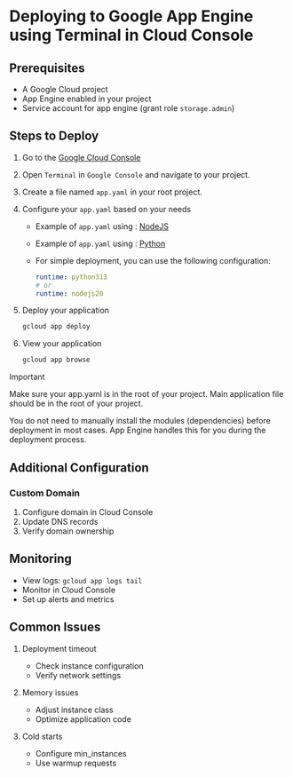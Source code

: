 
# Deploying to Google App Engine using Terminal in Cloud Console

## Prerequisites

- A Google Cloud project
- App Engine enabled in your project
- Service account for app engine (grant role `storage.admin`)

## Steps to Deploy

1. Go to the [Google Cloud Console](https://console.cloud.google.com/)
2. Open `Terminal` in `Google Console` and navigate to your project.
3. Create a file named `app.yaml` in your root project.
4. Configure your `app.yaml` based on your needs
   - Example of `app.yaml` using : [NodeJS](JS.app.yaml)
   - Example of `app.yaml` using : [Python](Python.app.yaml)
   - For simple deployment, you can use the following configuration:

     ```yaml
     runtime: python313
     # or 
     runtime: nodejs20
     ```

5. Deploy your application

   ```bash
   gcloud app deploy
   ```

6. View your application

   ```bash
   gcloud app browse
   ```

> [!Important]
>
> Make sure your app.yaml is in the root of your project.
> Main application file should be in the root of your project.
>
> You do not need to manually install the modules (dependencies) before deployment in most cases. App Engine handles this for you during the deployment process.

## Additional Configuration

### Custom Domain

1. Configure domain in Cloud Console
2. Update DNS records
3. Verify domain ownership

## Monitoring

- View logs: `gcloud app logs tail`
- Monitor in Cloud Console
- Set up alerts and metrics

## Common Issues

1. Deployment timeout
   - Check instance configuration
   - Verify network settings

2. Memory issues
   - Adjust instance class
   - Optimize application code

3. Cold starts
   - Configure min_instances
   - Use warmup requests
